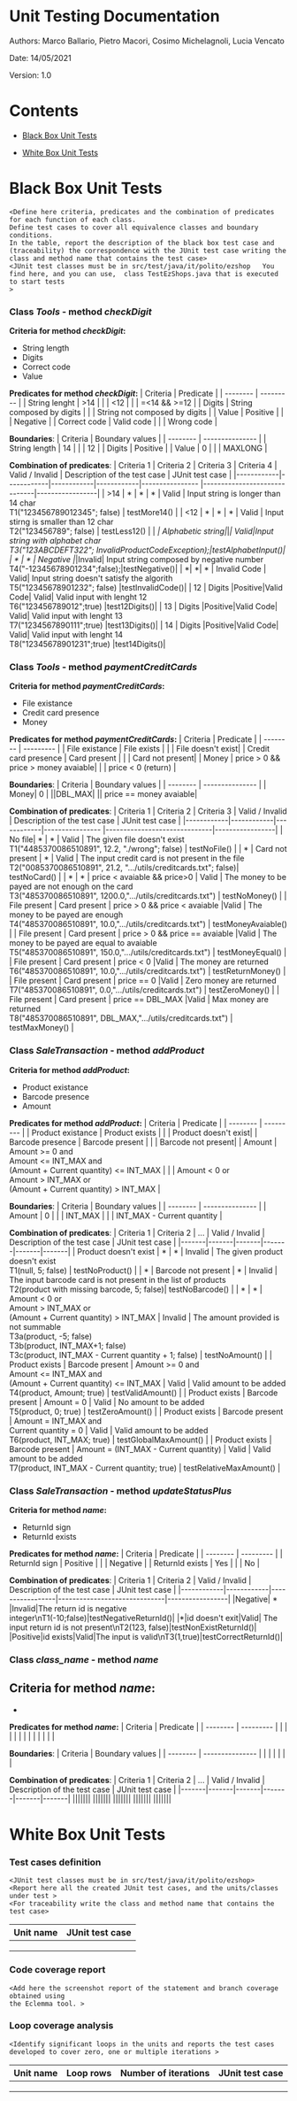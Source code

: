 # Unit Testing Documentation

Authors: Marco Ballario, Pietro Macori, Cosimo Michelagnoli, Lucia Vencato

Date: 14/05/2021

Version: 1.0

# Contents

- [Black Box Unit Tests](#black-box-unit-tests)




- [White Box Unit Tests](#white-box-unit-tests)


# Black Box Unit Tests

    <Define here criteria, predicates and the combination of predicates for each function of each class.
    Define test cases to cover all equivalence classes and boundary conditions.
    In the table, report the description of the black box test case and (traceability) the correspondence with the JUnit test case writing the 
    class and method name that contains the test case>
    <JUnit test classes must be in src/test/java/it/polito/ezshop   You find here, and you can use,  class TestEzShops.java that is executed  
    to start tests
    >

 ### **Class *Tools* - method *checkDigit***

**Criteria for method *checkDigit*:**
 - String length
 - Digits
 - Correct code
 - Value

**Predicates for method *checkDigit*:**
| Criteria | Predicate |
| -------- | --------- |
|    String lenght      |     >14      |
|          |     <12      |
|          |      =<14 && >=12     |
|    Digits      |     String composed by digits       |
|          |     String not composed by digits       |
|    Value      |     Positive      |
|          |     Negative     |
|    Correct code      |     Valid code      |
|          |     Wrong code     |

**Boundaries**:
| Criteria | Boundary values |
| -------- | --------------- |
|    String length      |          14       |
|          |       12          |
|     Digits     |         Positive        |
|     Value     |         0        |
|               |         MAXLONG          |

**Combination of predicates**:
| Criteria 1 | Criteria 2 | Criteria 3 | Criteria 4 | Valid / Invalid | Description of the test case | JUnit test case |
|------------|------------|------------|------------|---------------- |------------------------------|-----------------|
| >14 | * | * | * | Valid | Input string is longer than 14 char<br/>T1("123456789012345"; false) | testMore14() |
| <12 | * | * | * | Valid | Input stirng is smaller than 12 char<br/>T2("123456789"; false) | testLess12() |
| *| Alphabetic string|*|*| Valid|Input string with alphabet char<br/>T3("123ABCDEFT322"; InvalidProductCodeException);|testAlphabetInput()|
| * | * | Negative |*|Invalid| Input string composed by negative number<br/>T4("-12345678901234";false);|testNegative()|
| *| *| * | Invalid Code | Valid| Input string doesn't satisfy the algorith<br/>T5("12345678901232"; false) |testInvalidCode()|
| 12 | Digits |Positive|Valid Code| Valid| Valid input with lenght 12<br/>T6("123456789012";true) |test12Digits()|
| 13 | Digits |Positive|Valid Code| Valid| Valid input with lenght 13<br/>T7("1234567890111";true) |test13Digits()|
| 14 | Digits |Positive|Valid Code| Valid| Valid input with lenght 14<br/>T8("12345678901231";true) |test14Digits()|

### **Class *Tools* - method *paymentCreditCards***

**Criteria for method *paymentCreditCards*:**
 - File existance
 - Credit card presence
 - Money

**Predicates for method *paymentCreditCards*:**
| Criteria | Predicate |
| -------- | --------- |
| File existance | File exists |
|  | File doesn't exist|
| Credit card presence | Card present |
| | Card not present|
| Money  | price > 0 && price > money avaiable|
| | price < 0 (return) |

**Boundaries**:
| Criteria | Boundary values |
| -------- | --------------- |
| Money| 0 |
||DBL_MAX|
|| price == money avaiable|

**Combination of predicates**:
| Criteria 1 | Criteria 2 | Criteria 3 | Valid / Invalid | Description of the test case | JUnit test case |
|------------|------------|------------|---------------- |------------------------------|-----------------|
| No file| * | * | Valid | The given file doesn't exist<br/>T1("4485370086510891", 12.2, "./wrong"; false) | testNoFile() |
| * | Card not present | * | Valid | The input credit card is not present in the file<br/>T2("0085370086510891", 21.2, ".../utils/creditcards.txt"; false)| testNoCard() |
| * | * | price < avaiable && price>0 | Valid | The money to be payed are not enough on the card<br/>T3("485370086510891", 1200.0,".../utils/creditcards.txt") | testNoMoney() |
| File present | Card present | price > 0 && price < avaiable |Valid | The money to be payed are enough<br/>T4("485370086510891", 10.0,".../utils/creditcards.txt") | testMoneyAvaiable() |
| File present | Card present | price > 0 && price == avaiable |Valid | The money to be payed are equal to avaiable<br/>T5("485370086510891", 150.0,".../utils/creditcards.txt") | testMoneyEqual() |
| File present | Card present | price < 0  |Valid | The money are returned<br/>T6("485370086510891", 10.0,".../utils/creditcards.txt") | testReturnMoney() |
| File present | Card present | price == 0  |Valid | Zero money are returned<br/>T7("485370086510891", 0.0,".../utils/creditcards.txt") | testZeroMoney() |
| File present | Card present | price == DBL_MAX  |Valid | Max money are returned<br/>T8("485370086510891", DBL_MAX,".../utils/creditcards.txt") | testMaxMoney() |

### **Class *SaleTransaction* - method *addProduct***

**Criteria for method *addProduct*:**
 - Product existance
 - Barcode presence
 - Amount

**Predicates for method *addProduct*:**
| Criteria | Predicate |
| -------- | --------- |
| Product existance | Product exists |
| | Product doesn't exist|
| Barcode presence | Barcode present |
| | Barcode not present|
| Amount  | Amount >= 0 and<br/>Amount <= INT_MAX and<br/>(Amount + Current quantity) <= INT_MAX |
| | Amount < 0 or<br/>Amount > INT_MAX or<br/>(Amount + Current quantity) > INT_MAX |

**Boundaries**:
| Criteria | Boundary values |
| -------- | --------------- |
| Amount | 0 |
| | INT_MAX |
| | INT_MAX - Current quantity |

**Combination of predicates**:
| Criteria 1 | Criteria 2 | ... | Valid / Invalid | Description of the test case | JUnit test case |
|-------|-------|-------|-------|-------|-------|
| Product doesn't exist | * | * | Invalid | The given product doesn't exist<br/>T1(null, 5; false) | testNoProduct() |
| * | Barcode not present | * | Invalid | The input barcode card is not present in the list of products<br/>T2(product with missing barcode, 5; false)| testNoBarcode() |
| * | * | Amount < 0 or<br/>Amount > INT_MAX or<br/>(Amount + Current quantity) > INT_MAX | Invalid | The amount provided is not summable<br/>T3a(product, -5; false)<br/>T3b(product, INT_MAX+1; false)<br/>T3c(product, INT_MAX - Current quantity + 1; false) | testNoAmount() |
| Product exists | Barcode present | Amount >= 0 and<br/>Amount <= INT_MAX and<br/>(Amount + Current quantity) <= INT_MAX | Valid | Valid amount to be added<br/>T4(product, Amount; true) | testValidAmount() |
| Product exists | Barcode present | Amount = 0 | Valid | No amount to be added<br/>T5(product, 0; true) | testZeroAmount() |
| Product exists | Barcode present | Amount = INT_MAX and<br/>Current quantity = 0 | Valid | Valid amount to be added<br/>T6(product, INT_MAX; true) | testGlobalMaxAmount() |
| Product exists | Barcode present | Amount = (INT_MAX - Current quantity) | Valid | Valid amount to be added<br/>T7(product, INT_MAX - Current quantity; true) | testRelativeMaxAmount() |


### **Class *SaleTransaction* - method *updateStatusPlus***

**Criteria for method *name*:**
 - ReturnId sign
 - ReturnId exists



**Predicates for method *name*:**
| Criteria | Predicate |
| -------- | --------- |
|     ReturnId sign     |      Positive     |
|          |    Negative       |
|     ReturnId exists     |     Yes      |
|          |     No      |


**Combination of predicates**:
| Criteria 1 | Criteria 2 | Valid / Invalid | Description of the test case | JUnit test case |
|------------|------------|-----------------|------------------------------|-----------------|
|Negative| * |Invalid|The return id is negative integer\nT1(-10;false)|testNegativeReturnId()|
|*|id doesn't exit|Valid| The input return id is not present\nT2(123, false)|testNonExistReturnId()|
|Positive|id exists|Valid|The input is valid\nT3(1,true)|testCorrectReturnId()|


### **Class *class_name* - method *name***

**Criteria for method *name*:**
 - 
 - 

**Predicates for method *name*:**
| Criteria | Predicate |
| -------- | --------- |
|          |           |
|          |           |
|          |           |
|          |           |

**Boundaries**:
| Criteria | Boundary values |
| -------- | --------------- |
|          |                 |
|          |                 |

**Combination of predicates**:
| Criteria 1 | Criteria 2 | ... | Valid / Invalid | Description of the test case | JUnit test case |
|-------|-------|-------|-------|-------|-------|
|||||||
|||||||
|||||||
|||||||
|||||||

# White Box Unit Tests

### Test cases definition
    
    <JUnit test classes must be in src/test/java/it/polito/ezshop>
    <Report here all the created JUnit test cases, and the units/classes under test >
    <For traceability write the class and method name that contains the test case>


| Unit name | JUnit test case |
|--|--|
|||
|||
||||

### Code coverage report

    <Add here the screenshot report of the statement and branch coverage obtained using
    the Eclemma tool. >


### Loop coverage analysis

    <Identify significant loops in the units and reports the test cases
    developed to cover zero, one or multiple iterations >

|Unit name | Loop rows | Number of iterations | JUnit test case |
|---|---|---|---|
|||||
|||||
||||||



